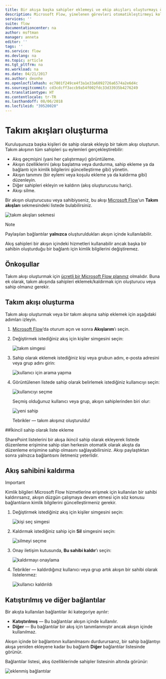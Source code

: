 ```yaml
---
title: Bir akışa başka sahipler eklemeyi ve ekip akışları oluşturmayı öğrenme | Microsoft Docs
description: Microsoft Flow, yinelenen görevleri otomatikleştirmeyi kolaylaştırır. Kullanıcı veya grupları sahip olarak ekleyebilir, ayrıca akışları tasarlamak ve yönetmek için işbirliği yapabilirsiniz.
services: ''
suite: flow
documentationcenter: na
author: msftman
manager: anneta
editor: ''
tags: ''
ms.service: flow
ms.devlang: na
ms.topic: article
ms.tgt_pltfrm: na
ms.workload: na
ms.date: 04/21/2017
ms.author: deonhe
ms.openlocfilehash: ec7801f249ce4f3a1e33a6092726a6574a2e6d4c
ms.sourcegitcommit: cd3cdcff3accb9a54f002fdc33d33935b4276249
ms.translationtype: HT
ms.contentlocale: tr-TR
ms.lasthandoff: 08/06/2018
ms.locfileid: "39520020"
---
```

# <a name="create-team-flows"></a>Takım akışları oluşturma
Kuruluşunuza başka kişileri de sahip olarak ekleyip bir takım akışı oluşturun. Takım akışının tüm sahipleri şu eylemleri gerçekleştirebilir:

* Akış geçmişini (yani her çalıştırmayı) görüntüleme.
* Akışın özelliklerini (akışı başlatma veya durdurma, sahip ekleme ya da bağlantı için kimlik bilgilerini güncelleştirme gibi) yönetin.
* Akışın tanımını (bir eylemi veya koşulu ekleme ya da kaldırma gibi) düzenleyin.
* Diğer sahipleri ekleyin ve kaldırın (akış oluşturucusu hariç).
* Akışı silme.

Bir akışın oluşturucusu veya sahibiyseniz, bu akışı [Microsoft Flow](https://flow.microsoft.com)’un **Takım akışları** sekmesindeki listede bulabilirsiniz.

![takım akışları sekmesi](./media/create-team-flows/addowner5.png)

> [!NOTE]
> Paylaşılan bağlantılar **yalnızca** oluşturuldukları akışın içinde kullanılabilir.
> 
> 

Akış sahipleri bir akışın içindeki hizmetleri kullanabilir ancak başka bir sahibin oluşturduğu bir bağlantı için kimlik bilgilerini değiştiremez.

## <a name="prerequisites"></a>Önkoşullar
Takım akışı oluşturmak için [ücretli bir Microsoft Flow planınız](https://flow.microsoft.com/pricing/) olmalıdır. Buna ek olarak, takım akışında sahipleri eklemek/kaldırmak için oluşturucu veya sahip olmanız gerekir.

## <a name="create-a-team-flow"></a>Takım akışı oluşturma
Takım akışı oluşturmak veya bir takım akışına sahip eklemek için aşağıdaki adımları izleyin.

1. [Microsoft Flow](https://flow.microsoft.com)’da oturum açın ve sonra **Akışlarım**’ı seçin.
2. Değiştirmek istediğiniz akış için kişiler simgesini seçin:
   
    ![takım simgesi](./media/create-team-flows/addowner1.png)
3. Sahip olarak eklemek istediğiniz kişi veya grubun adını, e-posta adresini veya grup adını girin:
   
    ![kullanıcı için arama yapma](./media/create-team-flows/addowner2.png)
4. Görüntülenen listede sahip olarak belirlemek istediğiniz kullanıcıyı seçin:
   
    ![kullanıcıyı seçme](./media/create-team-flows/addowner3.png)
   
     Seçmiş olduğunuz kullanıcı veya grup, akışın sahiplerinden biri olur:
   
    ![yeni sahip](./media/create-team-flows/addowner4.png)
   
     Tebrikler &mdash; takım akışınız oluşturuldu!

##<a name="add-a-list-as-a-co-owner"></a>İkincil sahip olarak liste ekleme

SharePoint listelerini bir akışa ikincil sahip olarak ekleyerek listede düzenleme erişimine sahip olan herkesin otomatik olarak akışta da düzenleme erişimine sahip olmasını sağlayabilirsiniz. Akışı paylaştıktan sonra yalnızca bağlantısını iletmeniz yeterlidir.

## <a name="remove-an-owner"></a>Akış sahibini kaldırma
> [!IMPORTANT]
> Kimlik bilgileri Microsoft Flow hizmetlerine erişmek için kullanılan bir sahibi kaldırırsanız, akışın düzgün çalışmaya devam etmesi için söz konusu bağlantıların kimlik bilgilerini güncelleştirmeniz gerekir.
> 
> 

1. Değiştirmek istediğiniz akış için kişiler simgesini seçin:
   
    ![kişi seç simgesi](./media/create-team-flows/removeowner1.png)
2. Kaldırmak istediğiniz sahip için **Sil** simgesini seçin:
   
    ![silmeyi seçme](./media/create-team-flows/removeowner2.png)
3. Onay iletişim kutusunda, **Bu sahibi kaldır**’ı seçin:
   
    ![kaldırmayı onaylama](./media/create-team-flows/removeowner3.png)
4. Tebrikler &mdash; kaldırdığınız kullanıcı veya grup artık akışın bir sahibi olarak listelenmez:
   
    ![kullanıcı kaldırıldı](./media/create-team-flows/removeowner4.png)

## <a name="embedded-and-other-connections"></a>Katıştırılmış ve diğer bağlantılar
Bir akışta kullanılan bağlantılar iki kategoriye ayrılır:

* **Katıştırılmış** &mdash; Bu bağlantılar akışın içinde kullanılır.
* **Diğer** &mdash; Bu bağlantılar bir akış için tanımlanmıştır ancak akışın içinde kullanılmaz.

Akışın içinde bir bağlantının kullanılmasını durdurursanız, bir sahip bağlantıyı akışa yeniden ekleyene kadar bu bağlantı **Diğer** bağlantılar listesinde görünür.

Bağlantılar listesi, akış özelliklerinde sahipler listesinin altında görünür:

![eklenmiş bağlantılar](./media/create-team-flows/embeddedconnections.png)

